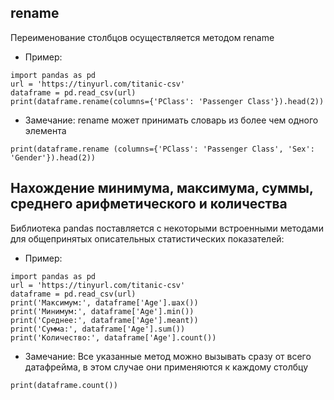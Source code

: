 ## rename
Переименование столбцов осуществляется методом rename
*  Пример:
```
import pandas as pd
url = 'https://tinyurl.com/titanic-csv'
dataframe = pd.read_csv(url)
print(dataframe.rename(columns={'PClass': 'Passenger Class'}).head(2))
```
*  Замечание:
rename может принимать словарь из более чем одного элемента

```
print(dataframe.rename (columns={'PClass': 'Passenger Class', 'Sex': 'Gender'}).head(2))
```
## Нахождение минимума, максимума, суммы, среднего арифметического и количества
Библиотека pandas поставляется с некоторыми встроенными методами для общепринятых
описательных статистических показателей:
*  Пример:
```
import pandas as pd
url = 'https://tinyurl.com/titanic-csv'
dataframe = pd.read_csv(url)
print('Максимум:', dataframe['Age'].шах())
print('Минимум:', dataframe['Age'].min())
print('Среднее:', dataframe['Age'].meant))
print('Сумма:', dataframe['Age'].sum())
print('Количество:', dataframe['Age'].count())
```
*  Замечание:
Все указанные метод можно вызывать сразу от всего датафрейма, в этом случае они применяются к каждому столбцу
```
print(dataframe.count())
```
